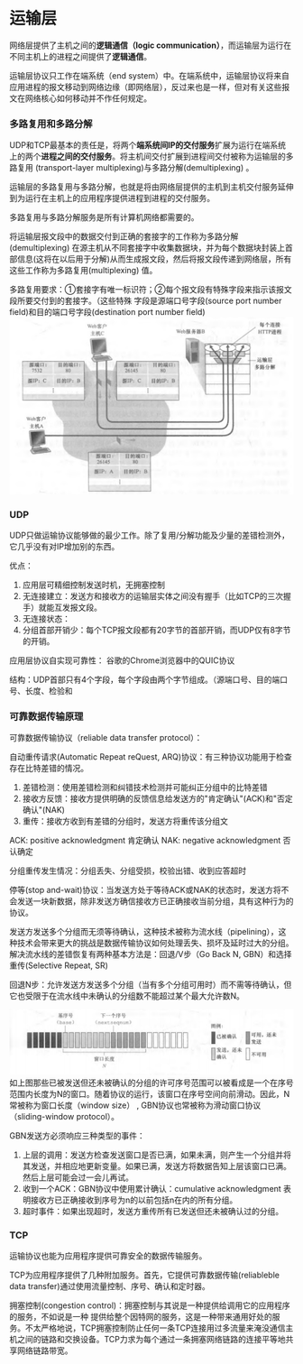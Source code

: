 
# 运输层


网络层提供了主机之间的**逻辑通信（logic communication）**，而运输层为运行在不同主机上的进程之间提供了**逻辑通信**。

运输层协议只工作在端系统（end system）中。在端系统中，运输层协议将来自应用进程的报文移动到网络边缘（即网络层），反过来也是一样，但对有关这些报文在网络核心如何移动并不作任何规定。

### 多路复用和多路分解
UDP和TCP最基本的责任是，将两个**端系统间IP的交付服务**扩展为运行在端系统上的两个**进程之间的交付服务**。将主机间交付扩展到进程间交付被称为运输层的多路复用 (transport-layer multiplexing)与多路分解(demultiplexing) 。

运输层的多路复用与多路分解，也就是将由网络层提供的主机到主机交付服务延伸到为运行在主机上的应用程序提供进程到进程的交付服务。

多路复用与多路分解服务是所有计算机网络都需要的。

将运输层报文段中的数据交付到正确的套接字的工作称为多路分解(demultiplexing) 在源主机从不同套接字中收集数据块，并为每个数据块封装上首部信息(这将在以后用于分解)从而生成报文段，然后将报文段传递到网络层，所有这些工作称为多路复用(multiplexing) 值。

多路复用要求：①套接字有唯一标识符；②每个报文段有特殊字段来指示该报文段所要交付到的套接字。（这些特殊
字段是源端口号字段(source port number field)和目的端口号字段(destination port number field)
![](/计算机网络-自顶向下方法第七版/image/两个客户使用相同的目的端口号（80）与同一个Web服务器应用通信.png)


### UDP

UDP只做运输协议能够做的最少工作。除了复用/分解功能及少量的差错检测外，它几乎没有对IP增加别的东西。

优点：
1. 应用层可精细控制发送时机，无拥塞控制
2. 无连接建立：发送方和接收方的运输层实体之间没有握手（比如TCP的三次握手）就能互发报文段。
3. 无连接状态：
4. 分组首部开销少：每个TCP报文段都有20字节的首部开销，而UDP仅有8字节的开销。

应用层协议自实现可靠性：
谷歌的Chrome浏览器中的QUIC协议

结构：UDP首部只有4个字段，每个字段由两个字节组成。（源端口号、目的端口号、长度、检验和


### 可靠数据传输原理

可靠数据传输协议（reliable data transfer protocol）：


自动重传请求(Automatic Repeat reQuest, ARQ)协议：有三种协议功能用于检查存在比特差错的情况。
1. 差错检测：使用差错检测和纠错技术检测并可能纠正分组中的比特差错
2. 接收方反馈：接收方提供明确的反馈信息给发送方的"肯定确认"(ACK)和"否定确认"(NAK)
3. 重传：接收方收到有差错的分组时，发送方将重传该分组文

ACK: positive acknowledgment 肯定确认
NAK: negative acknowledgment 否认确定

分组重传发生情况：分组丢失、分组受损，校验出错、收到应答超时

停等(stop and-wait)协议：当发送方处于等待ACK或NAK的状态时，发送方将不会发送一块新数据，除非发送方确信接收方已正确接收当前分组，具有这种行为的协议。

发送方发送多个分组而无须等待确认，这种技术被称为流水线（pipelining），这种技术会带来更大的挑战是数据传输协议如何处理丢失、损坏及延时过大的分组。解决流水线的差错恢复有两种基本方法是：回退/V步（Go Back N, GBN）和选择重传(Selective Repeat, SR)

回退N步：允许发送方发送多个分组（当有多个分组可用时）而不需等待确认，但它也受限于在流水线中未确认的分组数不能超过某个最大允许数N。

![](/计算机网络-自顶向下方法第七版/image/在GBN中发送方看到的序号.png)
如上图那些已被发送但还未被确认的分组的许可序号范围可以被看成是一个在序号范围内长度为N的窗口。随着协议的运行，该窗口在序号空间向前滑动。因此，N常被称为窗口长度（window size） , GBN协议也常被称为滑动窗口协议（sliding-window protocol）。

GBN发送方必须响应三种类型的事件：
1. 上层的调用：发送方检查发送窗口是否已满，如果未满，则产生一个分组并将其发送，并相应地更新变量。如果已满，发送方将数据告知上层该窗口已满。然后上层可能会过一会儿再试。
2. 收到一个ACK：GBN协议中使用累计确认：cumulative acknowledgment 表明接收方已正确接收到序号为n的以前包括n在内的所有分组。
3. 超时事件：如果出现超时，发送方重传所有已发送但还未被确认过的分组。








### TCP


运输协议也能为应用程序提供可靠安全的数据传输服务。

TCP为应用程序提供了几种附加服务。首先，它提供可靠数据传输(reliableble data transfer)通过使用流量控制、序号、确认和定时器。

拥塞控制(congestion control)：拥塞控制与其说是一种提供给调用它的应用程序的服务，不如说是一种
提供给整个因特网的服务，这是一种带来通用好处的服务。不太严格地说，TCP拥塞控制防止任何一条TCP连接用过多流量来淹没通信主机之间的链路和交换设备。TCP力求为每个通过一条拥塞网络链路的连接平等地共享网络链路带宽。



